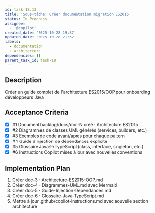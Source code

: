 ```yaml
---
id: task-18.13
title: 'Sous-tâche: Créer documentation migration ES2015'
status: In Progress
assignee:
  - '@copilot'
created_date: '2025-10-28 19:37'
updated_date: '2025-10-28 21:32'
labels:
  - documentation
  - architecture
dependencies: []
parent_task_id: task-18
---
```


## Description

<!-- SECTION:DESCRIPTION:BEGIN -->
Créer un guide complet de l'architecture ES2015/OOP pour onboarding développeurs Java
<!-- SECTION:DESCRIPTION:END -->

## Acceptance Criteria
<!-- AC:BEGIN -->
- [x] #1 Document backlog/docs/doc-N créé : Architecture ES2015
- [x] #2 Diagrammes de classes UML générés (services, builders, etc.)
- [x] #3 Exemples de code avant/après pour chaque pattern
- [x] #4 Guide d'injection de dépendances explicite
- [x] #5 Glossaire Java↔TypeScript (class, interface, singleton, etc.)
- [x] #6 Instructions Copilot mises à jour avec nouvelles conventions
<!-- AC:END -->

## Implementation Plan

<!-- SECTION:PLAN:BEGIN -->
1. Créer doc-3 - Architecture-ES2015-OOP.md
2. Créer doc-4 - Diagrammes-UML.md avec Mermaid
3. Créer doc-5 - Guide-Injection-Dependances.md
4. Créer doc-6 - Glossaire-Java-TypeScript.md
5. Mettre à jour .github/copilot-instructions.md avec nouvelle section architecture
<!-- SECTION:PLAN:END -->
